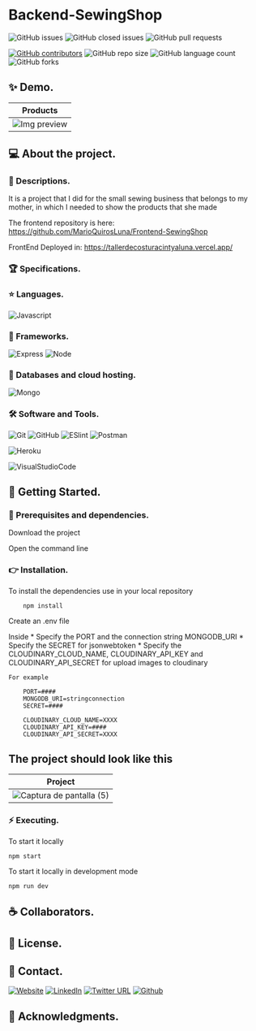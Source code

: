 # Backend-SewingShop

![GitHub issues](https://img.shields.io/github/issues/MarioQuirosLuna/Backend-SewingShop)
![GitHub closed issues](https://img.shields.io/github/issues-closed/MarioQuirosLuna/Backend-SewingShop)
![GitHub pull requests](https://img.shields.io/github/issues-pr/MarioQuirosLuna/Backend-SewingShop)

[![GitHub contributors](https://img.shields.io/github/contributors/MarioQuirosLuna/Backend-SewingShop.svg?color=blue)](https://github.com/MarioQuirosLuna/Backend-SewingShop/network)
![GitHub repo size](https://img.shields.io/github/repo-size/MarioQuirosLuna/Backend-SewingShop)
![GitHub language count](https://img.shields.io/github/languages/count/MarioQuirosLuna/Backend-SewingShop)
![GitHub forks](https://img.shields.io/github/forks/MarioQuirosLuna/Backend-SewingShop)

## ✨ Demo.

|Products|
|--|
|![Img preview](https://res.cloudinary.com/dusx4zdpz/image/upload/v1638990442/portfolio/portfolio/Codigo_r5ims3.png)|


## 💻 About the project.

   ### 📜 Descriptions.
   
   It is a project that I did for the small sewing business that belongs to my mother, in which I needed to show the products that she made
   
   The frontend repository is here: https://github.com/MarioQuirosLuna/Frontend-SewingShop

   FrontEnd Deployed in: https://tallerdecosturacintyaluna.vercel.app/
   
   ### 🏆 Specifications.

   ### ⭐ Languages.
   
  ![Javascript](https://custom-icon-badges.herokuapp.com/badge/-JavaScript-%23F7DF1E?style=flat&logo=javascript&logoColor=white&labelColor=111)

   ### 🎨 Frameworks.
   
  ![Express](https://custom-icon-badges.herokuapp.com/badge/-Express-%23000000?style=flat&logo=express&logoColor=white&labelColor=111)
  ![Node](https://custom-icon-badges.herokuapp.com/badge/-Node-%23339933?style=flat&logo=nodedotjs&logoColor=white&labelColor=111)
   
   ### 💾 Databases and cloud hosting.

  ![Mongo](https://custom-icon-badges.herokuapp.com/badge/-Mongo-%2347A248?style=flat&logo=mongodb&logoColor=white&labelColor=111)
  
   ### 🛠️ Software and Tools.
   
  ![Git](https://custom-icon-badges.herokuapp.com/badge/-Git-%23F05032?style=flat&logo=git&logoColor=white&labelColor=111)
  ![GitHub](https://custom-icon-badges.herokuapp.com/badge/-GitHub-%23181717?style=flat&logo=github&logoColor=white&labelColor=111)
  ![ESlint](https://custom-icon-badges.herokuapp.com/badge/-ESlint-%234B32C3?style=flat&logo=ESlint&logoColor=white&labelColor=111)
  ![Postman](https://custom-icon-badges.herokuapp.com/badge/-Postman-%23FF6C37?style=flat&logo=Postman&logoColor=white&labelColor=111)

  ![Heroku](https://custom-icon-badges.herokuapp.com/badge/-Heroku-%23430098?style=flat&logo=Heroku&logoColor=white&labelColor=111)

  ![VisualStudioCode](https://custom-icon-badges.herokuapp.com/badge/-VisualStudioCode-%23007ACC?style=flat&logo=VisualStudioCode&logoColor=white&labelColor=111)

## 🚀 Getting Started.

   ### 📌 Prerequisites and dependencies.
   
   Download the project

   Open the command line

   ### 👉 Installation.
   
   To install the dependencies use in your local repository

		npm install

   Create an .env file

   Inside 
	* Specify the PORT and the connection string MONGODB_URI
	* Specify the SECRET for jsonwebtoken
	* Specify the CLOUDINARY_CLOUD_NAME, CLOUDINARY_API_KEY and CLOUDINARY_API_SECRET for upload images to cloudinary

	For example

		PORT=####
		MONGODB_URI=stringconnection
		SECRET=####

		CLOUDINARY_CLOUD_NAME=XXXX
		CLOUDINARY_API_KEY=####
		CLOUDINARY_API_SECRET=XXXX
		
   ## The project should look like this

   |Project|
   |--|
   |![Captura de pantalla (5)](https://user-images.githubusercontent.com/37676736/139481385-cd574640-d687-4bd1-ae4d-c0b3b636a0dd.png)|

   ### ⚡ Executing.
   
   To start it locally

	npm start
	
   To start it locally in development mode

	npm run dev

## ☕ Collaborators.

## 📝 License.

## 💬 Contact.

[![Website](https://img.shields.io/website?label=Portfolio&up_color=%231E0A46&up_message=Mario%20Quiros%20Luna%20Dev&url=https%3A%2F%2Fmarioql-dev.vercel.app%2F)](https://marioql-dev.vercel.app/)
[![LinkedIn](https://custom-icon-badges.herokuapp.com/badge/-LinkedIn%20Mario%20Quirós%20Luna-%230A66C2?style=flat&logo=LinkedIn&logoColor=white&labelColor=111)](https://www.linkedin.com/in/mario-quir%C3%B3s-luna-dev-b99050206/)
[![Twitter URL](https://img.shields.io/twitter/url?label=Twitter%20%40MarioQuirosL&style=social&url=https%3A%2F%2Ftwitter.com%2FMarioQuirosL)](https://twitter.com/MarioQuirosL)
[![Github](https://img.shields.io/github/followers/MarioQuirosLuna?label=Github&style=social)](https://github.com/MarioQuirosLuna)

## 💜 Acknowledgments.
